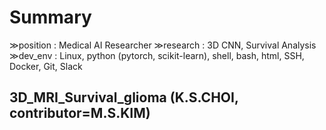 # Summary
≫position : Medical AI Researcher
≫research : 3D CNN, Survival Analysis
≫dev_env : Linux, python (pytorch, scikit-learn), shell, bash, html, SSH, Docker, Git, Slack

## 3D_MRI_Survival_glioma (K.S.CHOI, contributor=M.S.KIM)
<a href='https://github.com/immsk1997/3D_MRI_survival_glioma'>